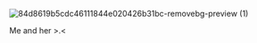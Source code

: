 ![84d8619b5cdc46111844e020426b31bc-removebg-preview (1)](https://github.com/user-attachments/assets/aaaa80ad-9022-4a7d-8006-237abbe05285)

Me and her >.<
